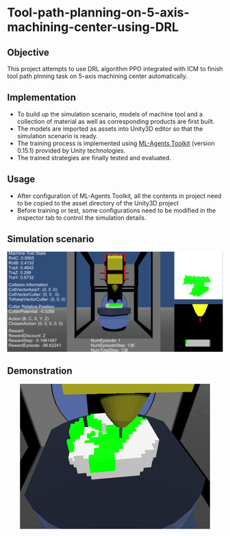 # Tool-path-planning-on-5-axis-machining-center-using-DRL

## Objective
This project attempts to use DRL algorithm PPO integrated with ICM to finish tool path plnning task on 5-axis machining center automatically.

## Implementation
* To build up the simulation scenario, models of machine tool and a collection of material as well as corresponding products are first built.
* The models are imported as assets into Unity3D editor so that the simulation scenario is ready.
* The training process is implemented using [ML-Agents Toolkit](https://github.com/Unity-Technologies/ml-agents) (version 0.15.1) provided by Unity technologies.
* The trained strategies are finally tested and evaluated.

## Usage
* After configuration of ML-Agents Toolkit, all the contents in project need to be copied to the asset directory of the Unity3D project
* Before training or test, some configurations need to be modified in the inspector tab to control the simulation details.

## Simulation scenario
<div align=center><img src="https://github.com/Maximilian92/T02-Tool-path-planning-on-5-axis-machining-center-using-DRL/blob/master/image/Simulation%20scenario%20in%20Unity3D%20editor.png"></div>

## Demonstration
<div align=center><img src="https://github.com/Maximilian92/T02-Tool-path-planning-on-5-axis-machining-center-using-DRL/blob/master/image/DEMO.gif"></div>